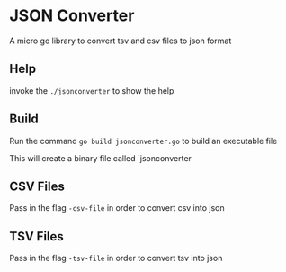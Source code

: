 # JSON Converter

A micro go library to convert tsv and csv files to json format

## Help

invoke the `./jsonconverter` to show the help

## Build

Run the command `go build jsonconverter.go` to build an executable file

This will create a binary file called `jsonconverter

## CSV Files

Pass in the flag `-csv-file` in order to convert csv into json

## TSV Files

Pass in the flag `-tsv-file` in order to convert tsv into json